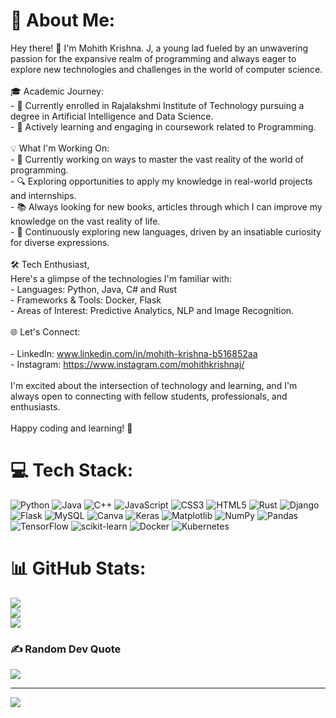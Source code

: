 # 💫 About Me:
Hey there! 👋 I'm Mohith Krishna. J, a young lad fueled by an unwavering passion for the expansive realm of programming and always eager to explore new technologies and challenges in the world of computer science.<br><br>🎓 Academic Journey:<br>- 🏫 Currently enrolled in Rajalakshmi Institute of Technology pursuing a degree in Artificial Intelligence and Data Science.<br>- 🌱 Actively learning and engaging in coursework related to Programming.<br><br>💡 What I'm Working On:<br>- 🚀 Currently working on ways to master the vast reality of the world of programming.<br>- 🔍 Exploring opportunities to apply my knowledge in real-world projects and internships.<br>- 📚 Always looking for new books, articles through which I can improve my knowledge on the vast reality of life.<br>- 📜 Continuously exploring new languages, driven by an insatiable curiosity for diverse expressions.<br><br>🛠️ Tech Enthusiast,<br>Here's a glimpse of the technologies I'm familiar with:<br>- Languages: Python, Java, C# and Rust<br>- Frameworks & Tools: Docker, Flask<br>- Areas of Interest: Predictive Analytics, NLP and Image Recognition.<br><br>🌐 Let's Connect:<br><br>- LinkedIn: www.linkedin.com/in/mohith-krishna-b516852aa<br>- Instagram: https://www.instagram.com/mohithkrishnaj/<br><br>I'm excited about the intersection of technology and learning, and I'm always open to connecting with fellow students, professionals, and enthusiasts.<br><br>Happy coding and learning! 🚀


# 💻 Tech Stack:
![Python](https://img.shields.io/badge/python-3670A0?style=plastic&logo=python&logoColor=ffdd54) ![Java](https://img.shields.io/badge/java-%23ED8B00.svg?style=plastic&logo=openjdk&logoColor=white) ![C++](https://img.shields.io/badge/c++-%2300599C.svg?style=plastic&logo=c%2B%2B&logoColor=white) ![JavaScript](https://img.shields.io/badge/javascript-%23323330.svg?style=plastic&logo=javascript&logoColor=%23F7DF1E) ![CSS3](https://img.shields.io/badge/css3-%231572B6.svg?style=plastic&logo=css3&logoColor=white) ![HTML5](https://img.shields.io/badge/html5-%23E34F26.svg?style=plastic&logo=html5&logoColor=white) ![Rust](https://img.shields.io/badge/rust-%23000000.svg?style=plastic&logo=rust&logoColor=white) ![Django](https://img.shields.io/badge/django-%23092E20.svg?style=plastic&logo=django&logoColor=white) ![Flask](https://img.shields.io/badge/flask-%23000.svg?style=plastic&logo=flask&logoColor=white) ![MySQL](https://img.shields.io/badge/mysql-%2300000f.svg?style=plastic&logo=mysql&logoColor=white) ![Canva](https://img.shields.io/badge/Canva-%2300C4CC.svg?style=plastic&logo=Canva&logoColor=white) ![Keras](https://img.shields.io/badge/Keras-%23D00000.svg?style=plastic&logo=Keras&logoColor=white) ![Matplotlib](https://img.shields.io/badge/Matplotlib-%23ffffff.svg?style=plastic&logo=Matplotlib&logoColor=black) ![NumPy](https://img.shields.io/badge/numpy-%23013243.svg?style=plastic&logo=numpy&logoColor=white) ![Pandas](https://img.shields.io/badge/pandas-%23150458.svg?style=plastic&logo=pandas&logoColor=white) ![TensorFlow](https://img.shields.io/badge/TensorFlow-%23FF6F00.svg?style=plastic&logo=TensorFlow&logoColor=white) ![scikit-learn](https://img.shields.io/badge/scikit--learn-%23F7931E.svg?style=plastic&logo=scikit-learn&logoColor=white) ![Docker](https://img.shields.io/badge/docker-%230db7ed.svg?style=plastic&logo=docker&logoColor=white) ![Kubernetes](https://img.shields.io/badge/kubernetes-%23326ce5.svg?style=plastic&logo=kubernetes&logoColor=white)
# 📊 GitHub Stats:
![](https://github-readme-stats.vercel.app/api?username=J-Mohith-Krishna&theme=gotham&hide_border=false&include_all_commits=true&count_private=true)<br/>
![](https://github-readme-streak-stats.herokuapp.com/?user=J-Mohith-Krishna&theme=gotham&hide_border=false)<br/>
![](https://github-readme-stats.vercel.app/api/top-langs/?username=J-Mohith-Krishna&theme=gotham&hide_border=false&include_all_commits=true&count_private=true&layout=compact)

### ✍️ Random Dev Quote
![](https://quotes-github-readme.vercel.app/api?type=horizontal&theme=radical)

---
[![](https://visitcount.itsvg.in/api?id=J-Mohith-Krishna&icon=0&color=0)](https://visitcount.itsvg.in)

<!-- Proudly created with GPRM ( https://gprm.itsvg.in ) -->
